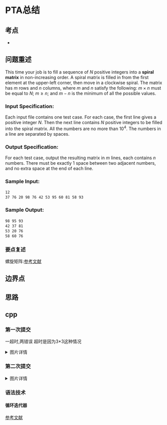 # PTA总结
## 考点
+ 


## 问题重述
This time your job is to fill a sequence of $N$ positive integers into a **spiral matrix** in non-increasing order. A spiral matrix is filled in from the first element at the upper-left corner, then move in a clockwise spiral. The matrix has $m$ rows and $n$ columns, where $m$ and $n$ satisfy the following: $m\times n$ must be equal to $N$; $m\ge n$; and $m-n$ is the minimum of all the possible values.

### Input Specification:

Each input file contains one test case. For each case, the first line gives a positive integer $N$. Then the next line contains $N$ positive integers to be filled into the spiral matrix. All the numbers are no more than $10^4$. The numbers in a line are separated by spaces.

### Output Specification:

For each test case, output the resulting matrix in $m$ lines, each contains $n$ numbers. There must be exactly 1 space between two adjacent numbers, and no extra space at the end of each line.

### Sample Input:

```
12
37 76 20 98 76 42 53 95 60 81 58 93
```

### Sample Output:

```
98 95 93
42 37 81
53 20 76
58 60 76
```

### 要点复述
螺旋矩阵:[参考文献](https://www.cnblogs.com/grandyang/p/4362675.html)

## 边界点

## 思路

## cpp

### 第一次提交
一超时,两错误
超时是因为3*3这种情况
<details><summary>图片详情</summary><img src="https://raw.githubusercontent.com/ednow/cloudimg/main/githubio/20210908214520.png" alt="找不到图片(Image not found)" onerror="this.onerror=null;this.src='https://gitee.com/ednow/cloudimg/raw/main/githubio/20210908214520.png';" /></details>

### 第二次提交

<details><summary>图片详情</summary><img src="https://raw.githubusercontent.com/ednow/cloudimg/main/githubio/20210908224329.png" alt="找不到图片(Image not found)" onerror="this.onerror=null;this.src='https://gitee.com/ednow/cloudimg/raw/main/githubio/20210908224329.png';" /></details>

### 语法技术
#### 循环迭代器
[参考文献](https://stackoverflow.com/questions/2616643/is-there-a-standard-cyclic-iterator-in-c)